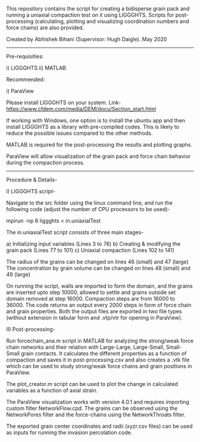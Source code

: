 This repository contains the script for creating a bidisperse grain pack and running a uniaxial compaction test on it using LIGGGHTS. Scripts for post-processing (calculating, plotting and visualizing coordination numbers and force chains) are also provided.

Created by Abhishek Bihani (Supervisor: Hugh Daigle).
May 2020

----------------------------------------------------------------------------------------------------------------------------------

Pre-requisities:

i) LIGGGHTS
ii) MATLAB

Recommended:

i) ParaView 

Please install LIGGGHTS on your system. 
Link- https://www.cfdem.com/media/DEM/docu/Section_start.html

If working with Windows, one option is to install the ubuntu app and then install LIGGGHTS as a library with pre-compiled codes. This is likely to reduce the possible issues compared to the other methods.

MATLAB is required for the post-processing the results and plotting graphs.

ParaView will allow visualization of the grain pack and force chain behavior during the compaction process.

----------------------------------------------------------------------------------------------------------------------------------

Procedure & Details-

I) LIGGGHTS script-

Navigate to the src folder using the linux command line, and run the following code (adjust the number of CPU processors to be used)-

mpirun -np 6 liggghts < in.uniaxialTest

The in.uniaxialTest script consists of three main stages-

a) Initializing input variables (Lines 3 to 76) 
b) Creating & modifying the grain pack (Lines 77 to 101)
c) Uniaxial compaction (Lines 102 to 141) 
  
The radius of the grains can be changed on lines 46 (small) and 47 (large)
The concentration by grain volume can be changed on lines 48 (small) and 49 (large)

On running the script, walls are imported to form the domain, and the grains are inserted upto step 10000, allowed to settle and grains outside set domain removed at step 16000. Compaction steps are from 16000 to 36000. The code returns an output every 2000 steps in form of force chain and grain properties. Both the output files are exported in two file types (without extension in tabular form and .vtp/vtr for opening in ParaView).    

II) Post-processing-

Run forcechain_ana.m script in MATLAB for analyzing the strong/weak force chain networks and their relation with Large-Large, Large-Small, Small-Small grain contacts. It calculates the different properties as a function of compaction and saves it in post-processing.csv and also creates a .vtk file which can be used to study strong/weak force chains and grain positions in ParaView. 

The plot_creator.m script can be used to plot the change in calculated variables as a function of axial strain. 

The ParaView visualization works with version 4.0.1 and requires importing custom filter NetworkFlow.cpd. The grains can be observed using the NetworkPores filter and the force-chains using the NetworkThroats filter. 

The exported grain center coordinates and radii (xyzr.csv files) can be used as inputs for running the invasion percolation code.      





